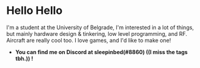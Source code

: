 <h1> Hello Hello </h1>
I'm a student at the University of Belgrade, I'm interested in a lot of things, but mainly hardware design & tinkering, low level programming, and RF.
Aircraft are really cool too.
I love games, and I'd like to make one!

- <b> You can find me on Discord at sleepinbed(#8860) ((I miss the tags tbh.)) ! </b>

<!---
ssleepinbed/ssleepinbed is a ✨ special ✨ repository because its `README.md` (this file) appears on your GitHub profile.
You can click the Preview link to take a look at your changes.
--->
